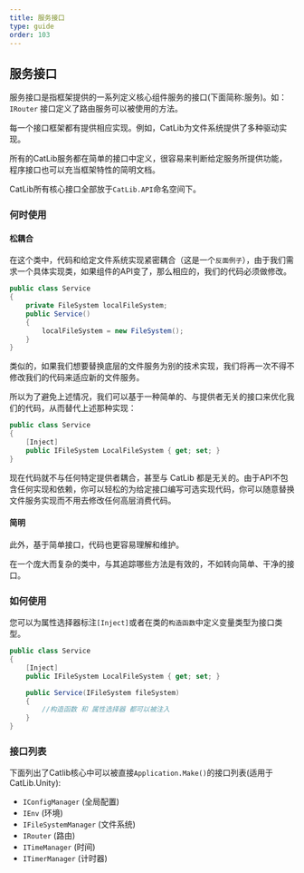 ```yaml
---
title: 服务接口
type: guide
order: 103
---
```


## 服务接口

服务接口是指框架提供的一系列定义核心组件服务的接口(下面简称:服务)。如：`IRouter` 接口定义了路由服务可以被使用的方法。

每一个接口框架都有提供相应实现。例如，CatLib为文件系统提供了多种驱动实现。

所有的CatLib服务都在简单的接口中定义，很容易来判断给定服务所提供功能，程序接口也可以充当框架特性的简明文档。

CatLib所有核心接口全部放于`CatLib.API`命名空间下。

### 何时使用

#### **松耦合**

在这个类中，代码和给定文件系统实现紧密耦合（这是一个`反面例子`），由于我们需求一个具体实现类，如果组件的API变了，那么相应的，我们的代码必须做修改。

``` csharp
public class Service
{
    private FileSystem localFileSystem;
    public Service()
    {
        localFileSystem = new FileSystem();
    }
}
```

类似的，如果我们想要替换底层的文件服务为别的技术实现，我们将再一次不得不修改我们的代码来适应新的文件服务。

所以为了避免上述情况，我们可以基于一种简单的、与提供者无关的接口来优化我们的代码，从而替代上述那种实现：

``` csharp
public class Service
{
    [Inject]
    public IFileSystem LocalFileSystem { get; set; }
}
```

现在代码就不与任何特定提供者耦合，甚至与 CatLib 都是无关的。由于API不包含任何实现和依赖，你可以轻松的为给定接口编写可选实现代码，你可以随意替换文件服务实现而不用去修改任何高层消费代码。

#### **简明**

此外，基于简单接口，代码也更容易理解和维护。

在一个庞大而复杂的类中，与其追踪哪些方法是有效的，不如转向简单、干净的接口。

### 如何使用

您可以为属性选择器标注`[Inject]`或者在类的`构造函数`中定义变量类型为接口类型。

``` csharp
public class Service
{
    [Inject]
    public IFileSystem LocalFileSystem { get; set; }

    public Service(IFileSystem fileSystem)
    {
        //构造函数 和 属性选择器 都可以被注入
    }
}
```

### 接口列表

下面列出了Catlib核心中可以被直接`Application.Make()`的接口列表(适用于CatLib.Unity):

- `IConfigManager` (全局配置)
- `IEnv` (环境)
- `IFileSystemManager` (文件系统)
- `IRouter` (路由)
- `ITimeManager` (时间)
- `ITimerManager` (计时器)